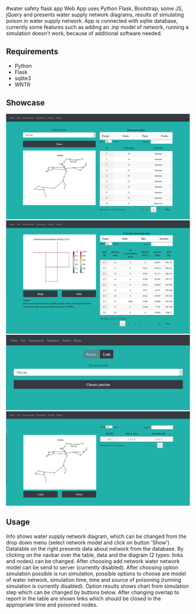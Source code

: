 #water safety flask app
Web App uses Python Flask, Bootstrap, some JS, jQuery and presents water supply network diagrams, results of simulating poison in water supply network. App is connected with sqlite database, currently some features such as adding an .inp model of network, running a simulation doesn't work, because of additional software needed.

## Requirements
* Python
* Flask
* sqlite3
* WNTR

## Showcase
 <img src="images/info.PNG" >
 <img src="images/results.PNG" >
 <img src="images/simulation.PNG" >
 <img src="images/report.PNG" >
 
 ## Usage
 Info shows water supply network diagram, which can be changed from the drop down menu (select network model and click on button 'Show'). Datatable on the right presents data about network from the database. By clicking on the navbar over the table, data and the diagram (2 types: links and nodes) can be changed. After choosing add network water network model can be send to server (currently disabled). After choosing option simulation possible is run simulation, possible options to choose are model of water network, simulation time, time and source of poisoning (running simulation is currently disabled). Option results shows chart from simulation step which can be changed by buttons below. After changing overlap to report in the table are shown links which should be closed in the appropriate time and poisoned nodes.
